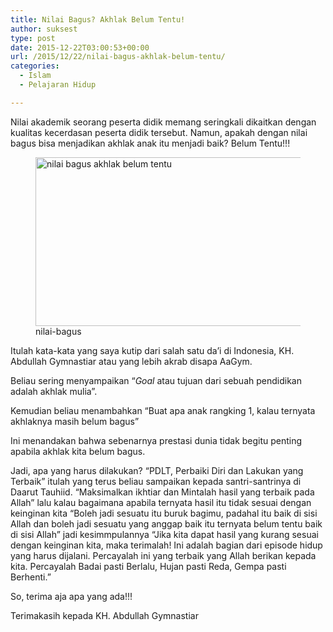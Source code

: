 ```yaml
---
title: Nilai Bagus? Akhlak Belum Tentu!
author: suksest
type: post
date: 2015-12-22T03:00:53+00:00
url: /2015/12/22/nilai-bagus-akhlak-belum-tentu/
categories:
  - Islam
  - Pelajaran Hidup

---
```

<div class="separator">
  Nilai akademik seorang peserta didik memang seringkali dikaitkan dengan kualitas kecerdasan peserta didik tersebut. Namun, apakah dengan nilai bagus bisa menjadikan akhlak anak itu menjadi baik? Belum Tentu!!!
</div>

<div class="separator">
</div>

<div class="separator">
  <figure style="max-width: 540px" class="wp-caption alignnone"><img class="" src="http://www.veteranslobbyday.org/uploads/Nilai-Akademik-yang-Bagu.jpg" alt="nilai bagus akhlak belum tentu" width="540" height="270" /><figcaption class="wp-caption-text">nilai-bagus</figcaption></figure>
</div>

<a name="more"></a>Itulah kata-kata yang saya kutip dari salah satu da&#8217;i di Indonesia, KH. Abdullah Gymnastiar atau yang lebih akrab disapa AaGym.

<!--more-->

<div class="entry">
  <div class="separator">
    Beliau sering menyampaikan &#8220;<i>Goal</i> atau tujuan dari sebuah pendidikan adalah akhlak mulia&#8221;.
  </div>
  
  <p>
    Kemudian beliau menambahkan &#8220;Buat apa anak rangking 1, kalau ternyata akhlaknya masih belum bagus&#8221;
  </p>
  
  <p>
    Ini menandakan bahwa sebenarnya prestasi dunia tidak begitu penting apabila akhlak kita belum bagus.
  </p>
  
  <p>
    Jadi, apa yang harus dilakukan? &#8220;PDLT, Perbaiki Diri dan Lakukan yang Terbaik&#8221; itulah yang terus beliau sampaikan kepada santri-santrinya di Daarut Tauhiid. &#8220;Maksimalkan ikhtiar dan Mintalah hasil yang terbaik pada Allah&#8221; lalu kalau bagaimana apabila ternyata hasil itu tidak sesuai dengan keinginan kita &#8220;Boleh jadi sesuatu itu buruk bagimu, padahal itu baik di sisi Allah dan boleh jadi sesuatu yang anggap baik itu ternyata belum tentu baik di sisi Allah&#8221; jadi kesimmpulannya &#8220;Jika kita dapat hasil yang kurang sesuai dengan keinginan kita, maka terimalah! Ini adalah bagian dari episode hidup yang harus dijalani. Percayalah ini yang terbaik yang Allah berikan kepada kita. Percayalah Badai pasti Berlalu, Hujan pasti Reda, Gempa pasti Berhenti.&#8221;
  </p>
  
  <p>
    So, terima aja apa yang ada!!!
  </p>
  
  <p>
    Terimakasih kepada KH. Abdullah Gymnastiar
  </p>
  
  <div>
  </div>
</div>

&nbsp;